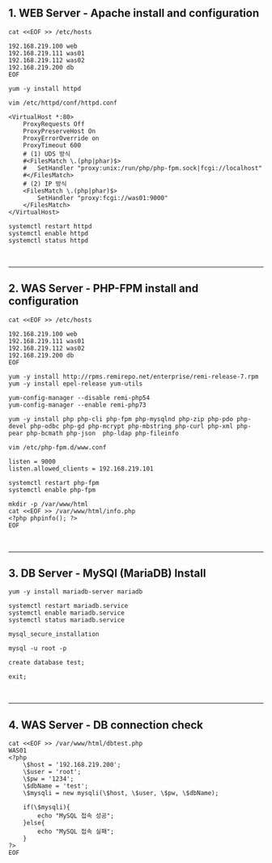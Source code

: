 ## 1. WEB Server - Apache install and configuration

```
cat <<EOF >> /etc/hosts

192.168.219.100 web
192.168.219.111 was01
192.168.219.112 was02
192.168.219.200 db
EOF
```

```
yum -y install httpd
```

```
vim /etc/httpd/conf/httpd.conf

<VirtualHost *:80>
	ProxyRequests Off
	ProxyPreserveHost On
	ProxyErrorOverride on
	ProxyTimeout 600
	# (1) UDS 방식
	#<FilesMatch \.(php|phar)$> 
	#	SetHandler "proxy:unix:/run/php/php-fpm.sock|fcgi://localhost"
	#</FilesMatch>
	# (2) IP 방식
	<FilesMatch \.(php|phar)$>
		SetHandler "proxy:fcgi://was01:9000"
	</FilesMatch>
</VirtualHost>
```

```
systemctl restart httpd
systemctl enable httpd
systemctl status httpd
```

<br>

----
 
## 2. WAS Server - PHP-FPM install and configuration

```
cat <<EOF >> /etc/hosts

192.168.219.100 web
192.168.219.111 was01
192.168.219.112 was02
192.168.219.200 db
EOF
```

```
yum -y install http://rpms.remirepo.net/enterprise/remi-release-7.rpm
yum -y install epel-release yum-utils

yum-config-manager --disable remi-php54  
yum-config-manager --enable remi-php73

yum -y install php php-cli php-fpm php-mysqlnd php-zip php-pdo php-devel php-odbc php-gd php-mcrypt php-mbstring php-curl php-xml php-pear php-bcmath php-json  php-ldap php-fileinfo
```

```
vim /etc/php-fpm.d/www.conf

listen = 9000
listen.allowed_clients = 192.168.219.101
```

```
systemctl restart php-fpm
systemctl enable php-fpm
```

```
mkdir -p /var/www/html
cat <<EOF >> /var/www/html/info.php
<?php phpinfo(); ?>
EOF
```

<br>

----
 
## 3. DB Server - MySQl (MariaDB) Install

```
yum -y install mariadb-server mariadb
```

```
systemctl restart mariadb.service                      
systemctl enable mariadb.service
systemctl status mariadb.service
```

```
mysql_secure_installation
```

```
mysql -u root -p

create database test;

exit;
```

<br>

----
 
## 4. WAS Server - DB connection check

```
cat <<EOF >> /var/www/html/dbtest.php
WAS01
<?php
    \$host = '192.168.219.200';
    \$user = 'root';
    \$pw = '1234';
    \$dbName = 'test';
    \$mysqli = new mysqli(\$host, \$user, \$pw, \$dbName);
 
    if(\$mysqli){
        echo "MySQL 접속 성공";
    }else{
        echo "MySQL 접속 실패";
    }
?>
EOF
```